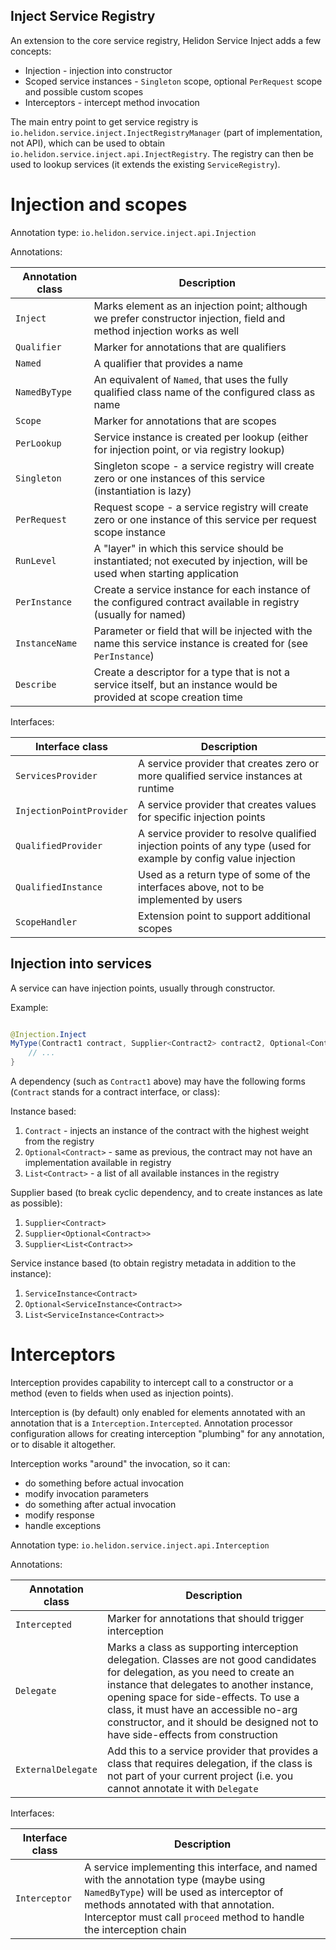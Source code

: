 Inject Service Registry
----

An extension to the core service registry, Helidon Service Inject adds a few concepts:

- Injection - injection into constructor
- Scoped service instances - `Singleton` scope, optional `PerRequest` scope and possible custom scopes
- Interceptors - intercept method invocation

The main entry point to get service registry is
`io.helidon.service.inject.InjectRegistryManager` (part of implementation, not API), which can be used to obtain
`io.helidon.service.inject.api.InjectRegistry`.
The registry can then be used to lookup services (it extends the existing `ServiceRegistry`).

# Injection and scopes

Annotation type: `io.helidon.service.inject.api.Injection`

Annotations:

| Annotation class | Description                                                                                                               |
|------------------|---------------------------------------------------------------------------------------------------------------------------|
| `Inject`         | Marks element as an injection point; although we prefer constructor injection, field and method injection works as well   |
| `Qualifier`      | Marker for annotations that are qualifiers                                                                                |
| `Named`          | A qualifier that provides a name                                                                                          |
| `NamedByType`    | An equivalent of `Named`, that uses the fully qualified class name of the configured class as name                        |
| `Scope`          | Marker for annotations that are scopes                                                                                    |
| `PerLookup`      | Service instance is created per lookup (either for injection point, or via registry lookup)                               |
| `Singleton`      | Singleton scope - a service registry will create zero or one instances of this service (instantiation is lazy)            |
| `PerRequest`     | Request scope - a service registry will create zero or one instance of this service per request scope instance            |
| `RunLevel`       | A "layer" in which this service should be instantiated; not executed by injection, will be used when starting application |
| `PerInstance`    | Create a service instance for each instance of the configured contract available in registry (usually for named)          |
| `InstanceName`   | Parameter or field that will be injected with the name this service instance is created for (see `PerInstance`)           |
| `Describe`       | Create a descriptor for a type that is not a service itself, but an instance would be provided at scope creation time     | 

Interfaces:

| Interface class          | Description                                                                                                      |
|--------------------------|------------------------------------------------------------------------------------------------------------------|
| `ServicesProvider`       | A service provider that creates zero or more qualified service instances at runtime                              |
| `InjectionPointProvider` | A service provider that creates values for specific injection points                                             |
| `QualifiedProvider`      | A service provider to resolve qualified injection points of any type (used for example by config value injection |
| `QualifiedInstance`      | Used as a return type of some of the interfaces above, not to be implemented by users                            |
| `ScopeHandler`           | Extension point to support additional scopes                                                                     |

## Injection into services

A service can have injection points, usually through constructor.

Example:

```java

@Injection.Inject
MyType(Contract1 contract, Supplier<Contract2> contract2, Optional<Contract3> contract3) {
    // ...
}
```

A dependency (such as `Contract1` above) may have the following forms (`Contract` stands for a contract interface, or class):

Instance based:

1. `Contract` - injects an instance of the contract with the highest weight from the registry
2. `Optional<Contract>` - same as previous, the contract may not have an implementation available in registry
3. `List<Contract>` - a list of all available instances in the registry

Supplier based (to break cyclic dependency, and to create instances as late as possible):

1. `Supplier<Contract>`
2. `Supplier<Optional<Contract>>`
3. `Supplier<List<Contract>>`

Service instance based (to obtain registry metadata in addition to the instance):

1. `ServiceInstance<Contract>`
2. `Optional<ServiceInstance<Contract>>`
3. `List<ServiceInstance<Contract>>`

# Interceptors

Interception provides capability to intercept call to a constructor or a method (even to fields when used as injection points).

Interception is (by default) only enabled for elements annotated with an annotation that is a `Interception.Intercepted`.
Annotation processor configuration allows for creating interception "plumbing" for any annotation, or to disable it altogether.

Interception works "around" the invocation, so it can:

- do something before actual invocation
- modify invocation parameters
- do something after actual invocation
- modify response
- handle exceptions

Annotation type: `io.helidon.service.inject.api.Interception`

Annotations:

| Annotation class    | Description                                                                                                                                                                                                                                                                                                                                    |
|---------------------|------------------------------------------------------------------------------------------------------------------------------------------------------------------------------------------------------------------------------------------------------------------------------------------------------------------------------------------------|
| `Intercepted`       | Marker for annotations that should trigger interception                                                                                                                                                                                                                                                                                        |
| `Delegate`          | Marks a class as supporting interception delegation. Classes are not good candidates for delegation, as you need to create an instance that delegates to another instance, opening space for side-effects. To use a class, it must have an accessible no-arg constructor, and it should be designed not to have side-effects from construction |
| `ExternalDelegate`  | Add this to a service provider that provides a class that requires delegation, if the class is not part of your current project (i.e. you cannot annotate it with `Delegate`                                                                                                                                                                   | 

Interfaces:

| Interface class | Description                                                                                                                                                                                                                                          |
|-----------------|------------------------------------------------------------------------------------------------------------------------------------------------------------------------------------------------------------------------------------------------------|
| `Interceptor`   | A service implementing this interface, and named with the annotation type (maybe using `NamedByType`) will be used as interceptor of methods annotated with that annotation. Interceptor must call `proceed` method to handle the interception chain |
